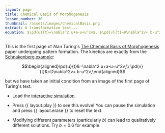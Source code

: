 ```yaml
---
layout: page
title: Chemical Basis of Morphogenesis
lesson_number: 30
thumbnail: /assets/images/chemicalBasis.png
extract: A transformative text...
equation: $\pd{u}{t}=\nabla^2 u+a-u+u^2v$, $\pd{v}{t}=D\nabla^2v+ b-u^2v$
---
```

This is the first page of Alan Turing's [The Chemical Basis of Morphogenesis](https://en.wikipedia.org/wiki/The_Chemical_Basis_of_Morphogenesis) paper undergoing pattern formation. The kinetics are exactly from the [Schnakenberg example](/mathematical-biology/schnakenberg):

$$\begin{aligned}\pd{u}{t}&=\nabla^2 u+a-u+u^2v,\\ \pd{v}{t}&=D\nabla^2v+ b-u^2v,\end{aligned}$$

but we have taken an initial condition from an image of the first page of Turing's text.

* Load the [interactive simulation](/sim/?preset=chemicalBasisOfMorphogenesis).

* Press {{ layout.play }} to see this evolve! You can pause the simulation and press {{ layout.erase }} to reset the text. 

* Modifying different parameters (particularly $b$) can lead to qualitatively different solutions. Try $b=0.6$ for example.
